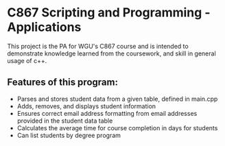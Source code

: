 # C867 Scripting and Programming - Applications


This project is the PA for WGU's C867 course and is intended to demonstrate knowledge learned from the coursework, and skill in general usage of c++.


## Features of this program:
- Parses and stores student data from a given table, defined in main.cpp
- Adds, removes, and displays student information
- Ensures correct email address formatting from email addresses provided in the student data table
- Calculates the average time for course completion in days for students
- Can list students by degree program
